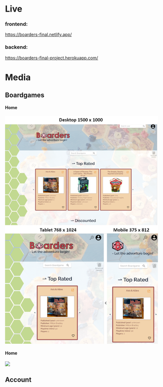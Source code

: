 # Live

### frontend:
https://boarders-final.netlify.app/

### backend:
https://boarders-final-project.herokuapp.com/


# Media

## Boardgames

<div>
    <div>
        <h4>Home</h4>
        <img src="./Frontend/src/assets/Screenshots/homescreen.png" />
    </div>
      <div>
        <h4>Home</h4>
        <img src="./Frontend/src/assets/Screenshots/.png" />
    </div>
</div>

## Account





